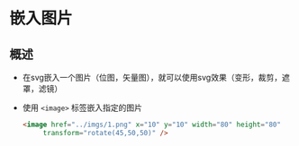 # 嵌入图片

## 概述

+ 在svg嵌入一个图片（位图，矢量图），就可以使用svg效果（变形，裁剪，遮罩，滤镜）

+ 使用 `<image>` 标签嵌入指定的图片

  ```html
  <image href="../imgs/1.png" x="10" y="10" width="80" height="80"
       transform="rotate(45,50,50)" />
  ```
